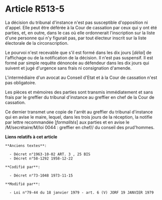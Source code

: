 # Article R513-5

La décision du tribunal d'instance n'est pas susceptible d'opposition ni d'appel. Elle peut être déférée à la Cour de
cassation par ceux qui y ont été parties, et, en outre, dans le cas où elle ordonnerait l'inscription sur la liste d'une
personne qui n'y figurait pas, par tout électeur inscrit sur la liste électorale de la circonscription.

Le pourvoi n'est recevable que s'il est formé dans les dix jours [*délai*] de l'affichage ou de la notification de la
décision. Il n'est pas suspensif. Il est formé par simple requête dénoncée au défendeur dans les dix jours qui suivent et
jugé d'urgence sans frais ni consignation d'amende.

L'intermédiaire d'un avocat au Conseil d'Etat et à la Cour de cassation n'est pas obligatoire.

Les pièces et mémoires des parties sont transmis immédiatement et sans frais par le greffier du tribunal d'instance au
greffier en chef de la Cour de cassation.

Ce dernier transmet une copie de l'arrêt au greffier du tribunal d'instance qui en avise le maire, lequel, dans les trois
jours de la réception, la notifie par lettre recommandée [*formalités*] aux parties et en avise le /M/secrétaire/M/loi 0044 :
greffier en chef// du conseil des prud'hommes.

**Liens relatifs à cet article**

	**Anciens textes**:

	  - Décret n°1963-10-02 ART. 3 , 25 BIS
	  - Décret n°58-1292 1958-12-22

	**Codifié par**:

	  - Décret n°73-1048 1973-11-15

	**Modifié par**:

	  - Loi n°79-44 du 18 janvier 1979 - art. 6 (V) JORF 19 JANVIER 1979
